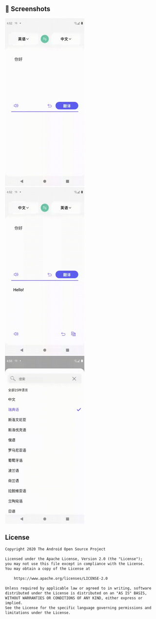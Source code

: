 ## :camera_flash: Screenshots

<!-- You can add more screenshots here if you like -->
<img src="/result/demo1.gif" width="260">&emsp;
<img src="/result/demo2.gif" width="260">&emsp;
<img src="/result/demo3.gif" width="260">&emsp;
## License

```
Copyright 2020 The Android Open Source Project

Licensed under the Apache License, Version 2.0 (the "License");
you may not use this file except in compliance with the License.
You may obtain a copy of the License at

    https://www.apache.org/licenses/LICENSE-2.0

Unless required by applicable law or agreed to in writing, software
distributed under the License is distributed on an "AS IS" BASIS,
WITHOUT WARRANTIES OR CONDITIONS OF ANY KIND, either express or implied.
See the License for the specific language governing permissions and
limitations under the License.
```